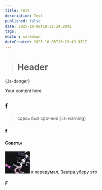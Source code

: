 ```yaml
---
title: Test
description: Test
published: false
date: 2025-10-08T18:21:24.294Z
tags: 
editor: markdown
dateCreated: 2025-10-05T13:23:49.332Z
---
```


> # Header
{.is-danger}

Your content here
## f
> сдесь был срочник
{.is-warning}
### f
#### Советы
![ксеновчулках(сжатый).png](/roles/antagonists/xenomorph/ксеновчулках(сжатый).png) я передумал, Завтра уберу это
##### F
<div class="table"></div>